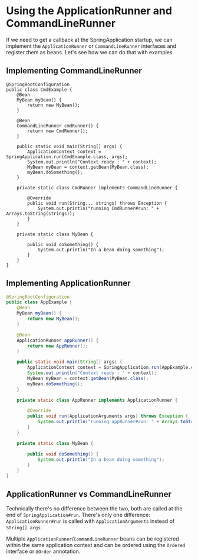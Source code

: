 # Using the ApplicationRunner and CommandLineRunner

If we need to get a callback at the SpringApplication startup, we can implement the `ApplicationRunner` or `CommandLineRunner` interfaces and register them as beans. Let's see how we can do that with examples.

## Implementing CommandLineRunner

```
@SpringBootConfiguration
public class CmdExample {
    @Bean
    MyBean myBean() {
        return new MyBean();
    }

    @Bean
    CommandLineRunner cmdRunner() {
        return new CmdRunner();
    }

    public static void main(String[] args) {
        ApplicationContext context = SpringApplication.run(CmdExample.class, args);
        System.out.println("Context ready : " + context);
        MyBean myBean = context.getBean(MyBean.class);
        myBean.doSomething();
    }

    private static class CmdRunner implements CommandLineRunner {

        @Override
        public void run(String... strings) throws Exception {
            System.out.println("running CmdRunner#run: " + Arrays.toString(strings));
        }
    }

    private static class MyBean {

        public void doSomething() {
            System.out.println("In a bean doing something");
        }
    }
}
```

## Implementing ApplicationRunner

```java
@SpringBootConfiguration
public class AppExample {
    @Bean
    MyBean myBean() {
        return new MyBean();
    }

    @Bean
    ApplicationRunner appRunner() {
        return new AppRunner();
    }

    public static void main(String[] args) {
        ApplicationContext context = SpringApplication.run(AppExample.class, args);
        System.out.println("Context ready : " + context);
        MyBean myBean = context.getBean(MyBean.class);
        myBean.doSomething();
    }

    private static class AppRunner implements ApplicationRunner {

        @Override
        public void run(ApplicationArguments args) throws Exception {
            System.out.println("running appRunner#run: " + Arrays.toString(args.getSourceArgs()));
        }
    }

    private static class MyBean {

        public void doSomething() {
            System.out.println("In a bean doing something");
        }
    }
}
```

## ApplicationRunner vs CommandLineRunner

Technically there's no difference between the two, both are called at the end of `SpringApplication#run`. There's only one difference: `ApplicationRunner#run` is called with `ApplicationArguments` instead of `String[] args`.

Multiple `ApplicationRunner`/`CommandLineRunner` beans can be registered within the same application context and can be ordered using the `Ordered` interface or `@Order` annotation.